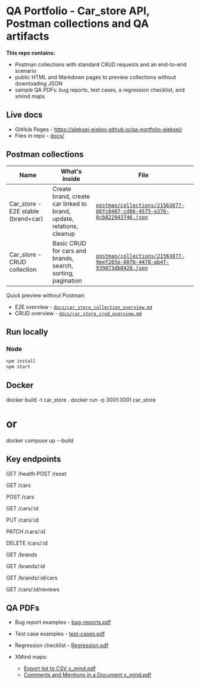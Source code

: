 # QA Portfolio - Car_store API, Postman collections and QA artifacts

**This repo contains:**
- Postman collections with standard CRUD requests and an end-to-end scenario
- public HTML and Markdown pages to preview collections without downloading JSON
- sample QA PDFs: bug reports, test cases, a regression checklist, and xmind maps

## **Live docs**
- GitHub Pages - https://aleksei-eiskov.github.io/qa-portfolio-aleksei/
- Files in repo - [docs/](./docs/)

## **Postman collections**
| Name | What's inside | File |
| - | - | - |
| Car_store - E2E stable (brand+car) | Create brand, create car linked to brand, update, relations, cleanup | [`postman/collections/21563877-86fc0407-cd06-4575-a376-6cb822943746.json`](./postman/collections/21563877-86fc0407-cd06-4575-a376-6cb822943746.json) |
| Car_store - CRUD collection | Basic CRUD for cars and brands, search, sorting, pagination | [`postman/collections/21563877-9eef265e-807b-4478-ab4f-939873db0428.json`](./postman/collections/21563877-9eef265e-807b-4478-ab4f-939873db0428.json) |

Quick preview without Postman:
- E2E overview - [`docs/car_store_collection_overview.md`](./docs/car_store_collection_overview.md)
- CRUD overview - [`docs/car_store_crud_overview.md`](./docs/car_store_crud_overview.md)


## Run locally
### Node
```bash
npm install
npm start
```

## **Docker**
docker build -t car_store .
docker run -p 3001:3001 car_store
# or
docker compose up --build

## **Key endpoints**
GET  /health
POST /reset

GET    /cars

POST   /cars

GET    /cars/:id

PUT    /cars/:id

PATCH  /cars/:id

DELETE /cars/:id


GET    /brands

GET    /brands/:id

GET    /brands/:id/cars

GET    /cars/:id/reviews

## QA PDFs
- Bug report examples - [bag-reports.pdf](./bag-reports.pdf)
 
- Test case examples - [test-cases.pdf](./test-cases.pdf)

- Regression checklist - [Regression.pdf](./Regression.pdf)
 
- XMind maps:
  - [Export list to CSV x_mind.pdf](./Export%20list%20to%20CSV%20x_mind.pdf)
  - [Comments and Mentions in a Document x_mind.pdf](./Comments%20and%20Mentions%20in%20a%20Document%20x_mind.pdf)
